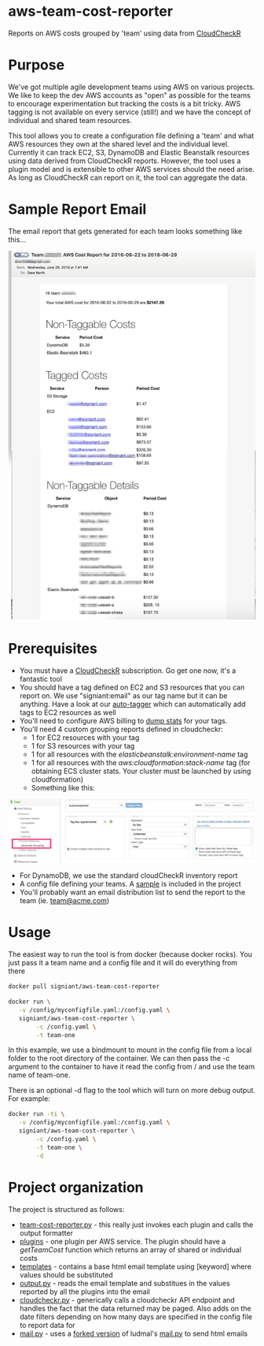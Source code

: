 # aws-team-cost-reporter
Reports on AWS costs grouped by 'team' using data from [CloudCheckR](http://www.cloudcheckr.com)

# Purpose
We've got multiple agile development teams using AWS on various projects.  We like to keep the dev AWS accounts as "open" as possible for the teams to encourage experimentation but tracking the costs is a bit tricky.  AWS tagging is not available on every service (still!) and we have the concept of individual and shared team resources.

This tool allows you to create a configuration file defining a 'team' and what AWS resources they own at the shared level and the individual level.  Currently it can track EC2, S3, DynamoDB and Elastic Beanstalk resources using data derived from CloudCheckR reports.  However, the tool uses a plugin model and is extensible to other AWS services should the need arise.  As long as CloudCheckR can report on it, the tool can aggregate the data.

# Sample Report Email

The email report that gets generated for each team looks something like this...

![Sample Report](https://raw.githubusercontent.com/Signiant/aws-team-cost-reporter/master/images/sample_email.jpg)

# Prerequisites
* You must have a [CloudCheckR](http://www.cloudcheckr.com) subscription.  Go get one now, it's a fantastic tool
* You should have a tag defined on EC2 and S3 resources that you can report on.  We use "signiant:email" as our tag name but it can be anything.  Have a look at our [auto-tagger](https://github.com/Signiant/aws-auto-tagger) which can automatically add tags to EC2 resources as well
* You'll need to configure AWS billing to [dump stats](http://docs.aws.amazon.com/awsaccountbilling/latest/aboutv2/configurecostallocreport.html) for your tags.
* You'll need 4 custom grouping reports defined in cloudcheckr:
    * 1 for EC2 resources with your tag
    * 1 for S3 resources with your tag
    * 1 for all resources with the *elasticbeanstalk:environment-name* tag
    * 1 for all resources with the *aws:cloudformation:stack-name* tag (for obtaining ECS cluster stats.  Your cluster must be launched by using cloudformation)
    * Something like this:

![CloudcheckR Report](https://raw.githubusercontent.com/Signiant/aws-team-cost-reporter/master/images/cloudcheckr-custom-report.jpg)

* For DynamoDB, we use the standard cloudCheckR inventory report
* A config file defining your teams.  A [sample](http://docs.aws.amazon.com/awsaccountbilling/latest/aboutv2/configurecostallocreport.html) is included in the project
* You'll probably want an email distribution list to send the report to the team (ie. team@acme.com)

# Usage

The easiest way to run the tool is from docker (because docker rocks).  You just pass it a team name and a config file and it will do everything from there

```bash
docker pull signiant/aws-team-cost-reporter
```

```bash
docker run \
   -v /config/myconfigfile.yaml:/config.yaml \
   signiant/aws-team-cost-reporter \
        -c /config.yaml \
        -t team-one
```

In this example, we use a bindmount to mount in the config file from a local folder to the root directory of the container.  We can then pass the -c argument to the container to have it read the config from / and use the team name of team-one.

There is an optional -d flag to the tool which will turn on more debug output.  For example:

```bash
docker run -ti \
   -v /config/myconfigfile.yaml:/config.yaml \
   signiant/aws-team-cost-reporter \
        -c /config.yaml \
        -t team-one \
        -d
```
# Project organization

The project is structured as follows:

* [team-cost-reporter.py](https://github.com/Signiant/aws-team-cost-reporter/blob/master/team-cost-reporter/team-cost-reporter.py) - this really just invokes each plugin and calls the output formatter
* [plugins](https://github.com/Signiant/aws-team-cost-reporter/blob/master/team-cost-reporter/plugins) - one plugin per AWS service.  The plugin should have a *getTeamCost* function which returns an array of shared or individual costs
* [templates](https://github.com/Signiant/aws-team-cost-reporter/blob/master/team-cost-reporter/templates) - contains a base html email template using [keyword] where values should be substituted
* [output.py](https://github.com/Signiant/aws-team-cost-reporter/blob/master/team-cost-reporter/output.py) - reads the email template and substitues in the values reported by all the plugins into the email
* [cloudcheckr.py](https://github.com/Signiant/aws-team-cost-reporter/blob/master/team-cost-reporter/cloudcheckr.py) - generically calls a cloudcheckr API endpoint and handles the fact that the data returned may be paged.  Also adds on the date filters depending on how many days are specified in the config file to report data for
* [mail.py](https://github.com/Signiant/aws-team-cost-reporter/blob/master/team-cost-reporter/mail.py) - uses a [forked version](https://github.com/Signiant/pylib) of ludmal's [mail.py](https://github.com/ludmal/pylib) to send html emails
